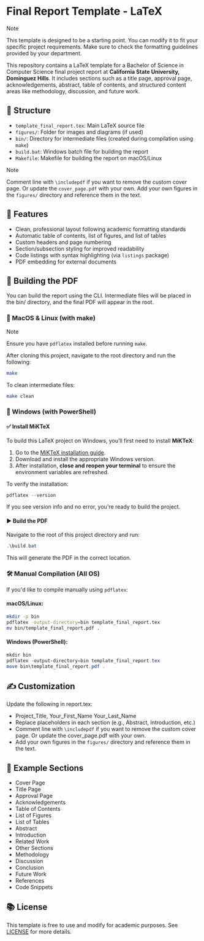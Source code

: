 # Final Report Template - LaTeX

> [!NOTE]
>
> This template is designed to be a starting point. You can modify it to fit your specific project requirements.
> Make sure to check the formatting guidelines provided by your department.

This repository contains a LaTeX template for a Bachelor of Science in Computer Science final project report at **California State University, Dominguez Hills**. It includes sections such as a title page, approval page, acknowledgements, abstract, table of contents, and structured content areas like methodology, discussion, and future work.

## 📁 Structure

- `template_final_report.tex`: Main LaTeX source file
- `figures/`: Folder for images and diagrams (if used)
- `bin/`: Directory for intermediate files (created during compilation using `make`)
- `build.bat`: Windows batch file for building the report
- `Makefile`: Makefile for building the report on macOS/Linux

> [!NOTE]
>
> Comment line with `\includepdf` if you want to remove the custom cover page. Or update the `cover_page.pdf` with your own.
> Add your own figures in the `figures/` directory and reference them in the text.

## 📌 Features

- Clean, professional layout following academic formatting standards
- Automatic table of contents, list of figures, and list of tables
- Custom headers and page numbering
- Section/subsection styling for improved readability
- Code listings with syntax highlighting (via `listings` package)
- PDF embedding for external documents

## 🚀 Building the PDF

You can build the report using the CLI. Intermediate files will be placed in the bin/ directory, and the final PDF will appear in the root.

### 🔧 MacOS & Linux (with make)
> [!NOTE]
> 
>  Ensure you have `pdflatex` installed before running `make`.

After cloning this project, navigate to the root directory and run the following:
```bash
make
```
To clean intermediate files:

```bash
make clean
```

### 🔧 Windows (with PowerShell)

#### ✅ Install MiKTeX
To build this LaTeX project on Windows, you’ll first need to install **MiKTeX**:

1. Go to the [MiKTeX installation guide](https://miktex.org/download).
2. Download and install the appropriate Windows version.
3. After installation, **close and reopen your terminal** to ensure the environment variables are refreshed.

To verify the installation:

```powershell
pdflatex --version
```

If you see version info and no error, you're ready to build the project.
#### ▶️ Build the PDF

Navigate to the root of this project directory and run:
```powershell
.\build.bat
```
This will generate the PDF in the correct location.

### 🛠️ Manual Compilation (All OS)

If you'd like to compile manually using `pdflatex`:

#### macOS/Linux:
```bash
mkdir -p bin
pdflatex -output-directory=bin template_final_report.tex
mv bin/template_final_report.pdf .
```
#### Windows (PowerShell):

```powershell
mkdir bin
pdflatex -output-directory=bin template_final_report.tex
move bin\template_final_report.pdf .
```

## ✍️ Customization

Update the following in report.tex:

- Project_Title, Your_First_Name Your_Last_Name
- Replace placeholders in each section (e.g., Abstract, Introduction, etc.)
- Comment line with `\includepdf` if you want to remove the custom cover page. Or update the cover_page.pdf with your own.
- Add your own figures in the `figures/` directory and reference them in the text.

## 📄 Example Sections

- Cover Page
- Title Page
- Approval Page
- Acknowledgements
- Table of Contents
- List of Figures
- List of Tables
- Abstract
- Introduction
- Related Work
- Other Sections
- Methodology
- Discussion
- Conclusion
- Future Work
- References
- Code Snippets

## 📚 License

This template is free to use and modify for academic purposes. 
See [LICENSE](LICENSE) for more details.
